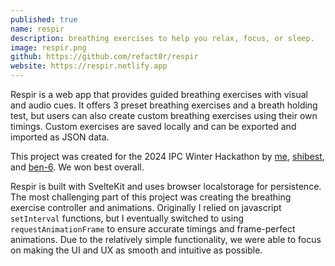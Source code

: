 ```yaml
---
published: true
name: respir
description: breathing exercises to help you relax, focus, or sleep.
image: respir.png
github: https://github.com/refact0r/respir
website: https://respir.netlify.app
---
```


Respir is a web app that provides guided breathing exercises with visual and audio cues. It offers 3 preset breathing exercises and a breath holding test, but users can also create custom breathing exercises using their own timings. Custom exercises are saved locally and can be exported and imported as JSON data.

This project was created for the 2024 IPC Winter Hackathon by [me](https://github.com/refact0r), [shibest](https://github.com/shibest), and [ben-6](https://github.com/ben-6). We won best overall.

Respir is built with SvelteKit and uses browser localstorage for persistence. The most challenging part of this project was creating the breathing exercise controller and animations. Originally I relied on javascript `setInterval` functions, but I eventually switched to using `requestAnimationFrame` to ensure accurate timings and frame-perfect animations. Due to the relatively simple functionality, we were able to focus on making the UI and UX as smooth and intuitive as possible.
